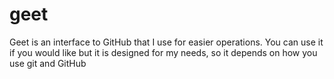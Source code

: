 geet
===
Geet is an interface to GitHub that I use for easier
operations. You can use it if you would like but it is designed for my needs, so it depends
on how you use git and GitHub
